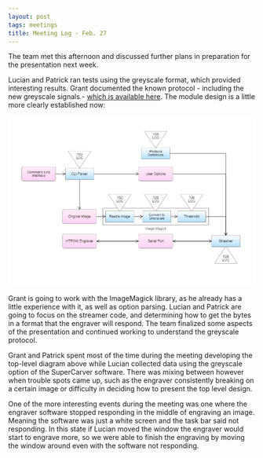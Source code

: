 ```yaml
---
layout: post
tags: meetings
title: Meeting Log - Feb. 27
---
```


The team met this afternoon and discussed further plans in preparation for the presentation next week.

Lucian and Patrick ran tests using the greyscale format, which provided interesting results. Grant documented the known protocol - including the new greyscale signals - [which is available here](/protocol.html). The module design is a little more clearly established now:

![top-level coding modules](/images/modules.png)

Grant is going to work with the ImageMagick library, as he already has a little experience with it, as well as option parsing. Lucian and Patrick are going to focus on the streamer code, and determining how to get the bytes in a format that the engraver will respond. The team finalized some aspects of the presentation and continued working to understand the greyscale protocol.

Grant and Patrick spent most of the time during the meeting developing the top-level diagram above while Lucian collected data using the greyscale option of the SuperCarver software. There was mixing between however when trouble spots came up, such as the engraver consistently breaking on a certain image or difficulty in deciding how to present the top level design. 

One of the more interesting events during the meeting was one where the engraver software stopped responding in the middle of engraving an image. Meaning the software was just a white screen and the task bar said not responding. In this state if Lucian moved the window the engraver would start to engrave more, so we were able to finish the engraving by moving the window around even with the software not responding.
